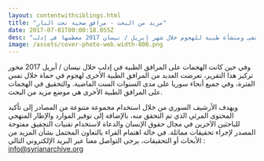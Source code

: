 ```yaml
---
layout: contentwithsiblings.html
title: "مزيد من البحث - مرافق صحية تحت النار"
date: 2017-07-01T00:00:18.055Z
desc: "تقرير مُفصّل عن استهداف 25 مستشفى ومنشأة طبية للهجوم خلال شهر إبريل / نيسان 2017 معظمها في إدلب"
image: /assets/cover-photo-web.width-800.png
---
```


وفي حين كانت الهجمات على المرافق الطبية في إدلب خلال نيسان / أبريل 2017 محور تركيز هذا التقرير، تعرضت العديد من المرافق الطبية الأخرى لهجوم في حماة خلال نفس الفترة، وفي جميع أنحاء سوريا على مدى السنوات الست الماضية. والتحقيق في الهجمات على المرافق الطبية الأخرى هي موضع مزيد من البحث.

ويهدف الأرشيف السوري من خلال استخدام مجموعة متنوعة من المصادر إلى تأكيد المحتوى المرئي الذي تم التحقق منه، بالإضافة إلى توفير الموارد والإطار المنهجي للباحثين الآخرين في مجال حقوق الإنسان والدعاة لاستخدام تقنيات التحقيق مفتوحة المصدر لإجراء تحقيقات مماثلة. في حالة اهتمام القراء بالتعاون المحتمل بشأن المزيد من الأبحاث أو التحقيقات، يرجى التواصل معنا عبر البريد الإلكتروني التالي :  info@syrianarchive.org
